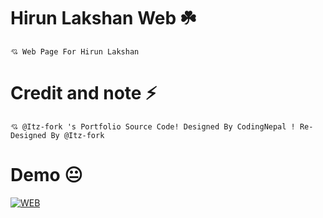 #  Hirun Lakshan Web ☘️ 
```
💘 Web Page For Hirun Lakshan

```

#  Credit and note ⚡ 
  
```
💘 @Itz-fork 's Portfolio Source Code! Designed By CodingNepal ! Re-Designed By @Itz-fork

```
#  Demo 😐 
  [![WEB](https://img.shields.io/badge/Visit%20Website-GaweshHirunLakshan.github.io/web-red)](https://GaweshHirunLakshan.github.io/web)
  
